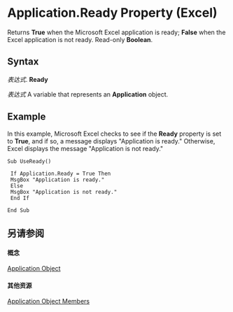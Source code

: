 
# Application.Ready Property (Excel)

Returns  **True** when the Microsoft Excel application is ready; **False** when the Excel application is not ready. Read-only **Boolean**.


## Syntax

 _表达式_. **Ready**

 _表达式_ A variable that represents an **Application** object.


## Example

In this example, Microsoft Excel checks to see if the  **Ready** property is set to **True**, and if so, a message displays "Application is ready." Otherwise, Excel displays the message "Application is not ready."


```
Sub UseReady() 
 
 If Application.Ready = True Then 
 MsgBox "Application is ready." 
 Else 
 MsgBox "Application is not ready." 
 End If 
 
End Sub
```


## 另请参阅


#### 概念


[Application Object](19b73597-5cf9-4f56-8227-b5211f657f6f.md)
#### 其他资源


[Application Object Members](http://msdn.microsoft.com/library/4cb9ca42-8d07-cc9c-2d80-4eb9a5921e1e%28Office.15%29.aspx)